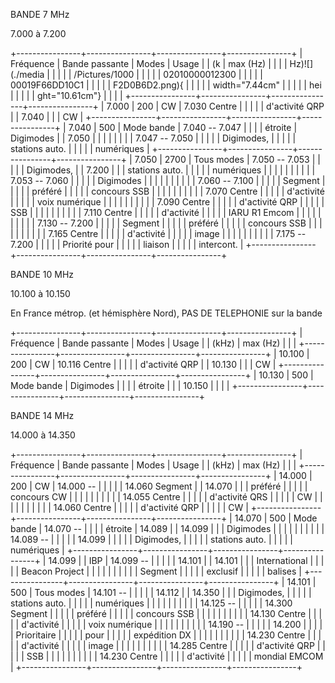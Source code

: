BANDE 7 MHz

7.000 à 7.200

+----------------+----------------+----------------+----------------+
| Fréquence      | Bande passante | Modes          | Usage          |
| (k             | max (Hz)       |                |                |
| Hz)![](./media |                |                |                |
| /Pictures/1000 |                |                |                |
| 02010000012300 |                |                |                |
| 00019F66DD10C1 |                |                |                |
| F2D0B6D2.png){ |                |                |                |
| width="7.44cm" |                |                |                |
| hei            |                |                |                |
| ght="10.61cm"} |                |                |                |
+----------------+----------------+----------------+----------------+
| 7.000          | 200            | CW             | 7.030 Centre   |
|                |                |                | d'activité QRP |
| 7.040          |                |                | CW             |
+----------------+----------------+----------------+----------------+
| 7.040          | 500            | Mode bande     | 7.040 -- 7.047 |
|                |                | étroite        | Digimodes      |
| 7.050          |                |                |                |
|                |                |                | 7.047 -- 7.050 |
|                |                |                | Digimodes,     |
|                |                |                | stations auto. |
|                |                |                | numériques     |
+----------------+----------------+----------------+----------------+
| 7.050          | 2700           | Tous modes     | 7.050 -- 7.053 |
|                |                |                | Digimodes,     |
| 7.200          |                |                | stations auto. |
|                |                |                | numériques     |
|                |                |                |                |
|                |                |                | 7.053 -- 7.060 |
|                |                |                | Digimodes      |
|                |                |                |                |
|                |                |                | 7.060 -- 7.100 |
|                |                |                | Segment        |
|                |                |                | préféré        |
|                |                |                | concours SSB   |
|                |                |                |                |
|                |                |                | 7.070 Centre   |
|                |                |                | d'activité     |
|                |                |                | voix numérique |
|                |                |                |                |
|                |                |                | 7.090 Centre   |
|                |                |                | d'activité QRP |
|                |                |                | SSB            |
|                |                |                |                |
|                |                |                | 7.110 Centre   |
|                |                |                | d'activité     |
|                |                |                | IARU R1 Emcom  |
|                |                |                |                |
|                |                |                | 7.130 -- 7.200 |
|                |                |                | Segment        |
|                |                |                | préféré        |
|                |                |                | concours SSB   |
|                |                |                |                |
|                |                |                | 7.165 Centre   |
|                |                |                | d'activité     |
|                |                |                | image          |
|                |                |                |                |
|                |                |                | 7.175 -- 7.200 |
|                |                |                | Priorité pour  |
|                |                |                | liaison        |
|                |                |                | intercont.     |
+----------------+----------------+----------------+----------------+

BANDE 10 MHz

10.100 à 10.150

En France métrop. (et hémisphère Nord), PAS DE TELEPHONIE sur la bande

+----------------+----------------+----------------+----------------+
| Fréquence      | Bande passante | Modes          | Usage          |
| (kHz)          | max (Hz)       |                |                |
+----------------+----------------+----------------+----------------+
| 10.100         | 200            | CW             | 10.116 Centre  |
|                |                |                | d'activité QRP |
| 10.130         |                |                | CW             |
+----------------+----------------+----------------+----------------+
| 10.130         | 500            | Mode bande     | Digimodes      |
|                |                | étroite        |                |
| 10.150         |                |                |                |
+----------------+----------------+----------------+----------------+

BANDE 14 MHz

14.000 à 14.350

+----------------+----------------+----------------+----------------+
| Fréquence      | Bande passante | Modes          | Usage          |
| (kHz)          | max (Hz)       |                |                |
+----------------+----------------+----------------+----------------+
| 14.000         | 200            | CW             | 14.000 --      |
|                |                |                | 14.060 Segment |
| 14.070         |                |                | préféré        |
|                |                |                | concours CW    |
|                |                |                |                |
|                |                |                | 14.055 Centre  |
|                |                |                | d'activité QRS |
|                |                |                | CW             |
|                |                |                |                |
|                |                |                | 14.060 Centre  |
|                |                |                | d'activité QRP |
|                |                |                | CW             |
+----------------+----------------+----------------+----------------+
| 14.070         | 500            | Mode bande     | 14.070 --      |
|                |                | étroite        | 14.089         |
| 14.099         |                |                | Digimodes      |
|                |                |                |                |
|                |                |                | 14.089 --      |
|                |                |                | 14.099         |
|                |                |                | Digimodes,     |
|                |                |                | stations auto. |
|                |                |                | numériques     |
+----------------+----------------+----------------+----------------+
| 14.099         |                | IBP            | 14.099 --      |
|                |                |                | 14.101         |
| 14.101         |                |                | International  |
|                |                |                | Beacon Project |
|                |                |                |                |
|                |                |                | Segment        |
|                |                |                | exclusif       |
|                |                |                | balises        |
+----------------+----------------+----------------+----------------+
| 14.101         | 500            | Tous modes     | 14.101 --      |
|                |                |                | 14.112         |
| 14.350         |                |                | Digimodes,     |
|                |                |                | stations auto. |
|                |                |                | numériques     |
|                |                |                |                |
|                |                |                | 14.125 --      |
|                |                |                | 14.300 Segment |
|                |                |                | préféré        |
|                |                |                | concours SSB   |
|                |                |                |                |
|                |                |                | 14.130 Centre  |
|                |                |                | d'activité     |
|                |                |                | voix numérique |
|                |                |                |                |
|                |                |                | 14.190 --      |
|                |                |                | 14.200         |
|                |                |                | Prioritaire    |
|                |                |                | pour           |
|                |                |                | expédition DX  |
|                |                |                |                |
|                |                |                | 14.230 Centre  |
|                |                |                | d'activité     |
|                |                |                | image          |
|                |                |                |                |
|                |                |                | 14.285 Centre  |
|                |                |                | d'activité QRP |
|                |                |                | SSB            |
|                |                |                |                |
|                |                |                | 14.230 Centre  |
|                |                |                | d'activité     |
|                |                |                | mondial EMCOM  |
+----------------+----------------+----------------+----------------+
